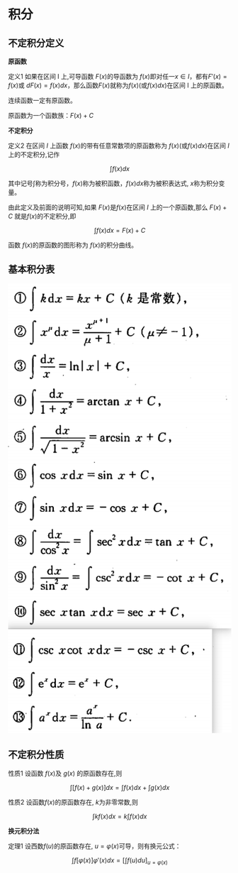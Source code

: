 # 积分

## 不定积分定义

**原函数**

定义1 如果在区间 I 上,可导函数 $F(x)$的导函数为 $f(x)$即对任一$x \in I$，都有$F'(x)= f(x)$或 $dF(x)= f(x)dx$，那么函数$F(x)$就称为$f(x)$(或$f(x)dx$)在区间 I 上的原函数。


连续函数一定有原函数。

原函数为一个函数族：$F(x)+C$

**不定积分**

定义2 在区间 $I$ 上函数 $f(x)$的带有任意常数项的原函数称为 $f(x)$(或$f(x)dx$)在区间 $I$ 上的不定积分,记作

$$\int f(x)dx$$

其中记号$\int$称为积分号，$f(x)$称为被积函数，$f(x)dx$称为被积表达式, $x$称为积分变量。

由此定义及前面的说明可知,如果 $F(x)$是$f(x)$在区间 $I$ 上的一个原函数,那么 $F(x)+ C$ 就是$f(x)$的不定积分,即

$$\int f(x)dx=F(x)+C$$

函数 $f(x)$的原函数的图形称为 $f(x)$的积分曲线。

## 基本积分表

![](assets/sum1.png)

## 不定积分性质

性质1 设函数 $f(x)$及 $g(x)$ 的原函数存在,则

$$\int [f(x)+g(x)]dx=\int f(x)dx+ \int g(x)dx$$

性质2 设函数$f(x)$的原函数存在,  $k$为非零常数,则

$$\int kf(x)dx=k\int f(x)dx$$

**换元积分法**

定理1 设西数$f(u)$的原函数存在,  $u=\varphi(x)$可导，则有换元公式：

$$\int f[\varphi(x)]\varphi'(x)dx=[\int f(u)du]_{u=\varphi(x)}$$
